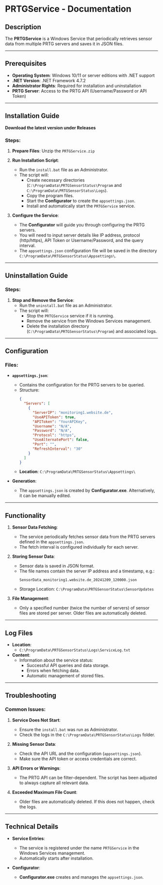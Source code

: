 # PRTGService - Documentation

## Description
The **PRTGService** is a Windows Service that periodically retrieves sensor data from multiple PRTG servers and saves it in JSON files.

---

## Prerequisites
- **Operating System**: Windows 10/11 or server editions with .NET support
- **.NET Version**: .NET Framework 4.7.2
- **Administrator Rights**: Required for installation and uninstallation
- **PRTG Server**: Access to the PRTG API (Username/Password or API Token)

---

## Installation Guide
**Download the latest version under Releases**
### Steps:
1. **Prepare Files**:
   Unzip the `PRTGService.zip`

2. **Run Installation Script**:
   - Run the `install.bat` file as an Administrator.
   - The script will:
     - Create necessary directories (`C:\ProgramData\PRTGSensorStatus\Program` and `C:\ProgramData\PRTGSensorStatus\Logs`).
     - Copy the program files.
     - Start the **Configurator** to create the `appsettings.json`.
     - Install and automatically start the `PRTGService` service.

3. **Configure the Service**:
   - The **Configurator** will guide you through configuring the PRTG servers.
   - You will need to input server details like IP address, protocol (http/https), API Token or Username/Password, and the query interval.
   - The `appsettings.json` configuration file will be saved in the directory `C:\ProgramData\PRTGSensorStatus\Appsettings\`.

---

## Uninstallation Guide
### Steps:
1. **Stop and Remove the Service**:
   - Run the `uninstall.bat` file as an Administrator.
   - The script will:
     - Stop the `PRTGService` service if it is running.
     - Remove the service from the Windows Services management.
     - Delete the installation directory (`C:\ProgramData\PRTGSensorStatus\Program`) and associated logs.

---

## Configuration
### Files:
- **`appsettings.json`**:  
  - Contains the configuration for the PRTG servers to be queried.
  - Structure:
    ```json
    {
      "Servers": [
        {
          "ServerIP": "monitoring1.website.de",
          "UseAPIToken": true,
          "APIToken": "YourAPIKey",
          "Username": "N/A",
          "Password": "N/A",
          "Protocol": "https",
          "UseAlternatePort": false,
          "Port": "",
          "RefreshInterval": "30"
        }
      ]
    }
    ```
  - **Location**: `C:\ProgramData\PRTGSensorStatus\Appsettings\`

- **Generation**:
  - The `appsettings.json` is created by **Configurator.exe**. Alternatively, it can be manually edited.

---

## Functionality
1. **Sensor Data Fetching**:
   - The service periodically fetches sensor data from the PRTG servers defined in the `appsettings.json`.
   - The fetch interval is configured individually for each server.

2. **Storing Sensor Data**:
   - Sensor data is saved in JSON format.
   - The file names contain the server IP address and a timestamp, e.g.:
     ```
     SensorData_monitoring1.website.de_20241209_120000.json
     ```
   - Storage Location: `C:\ProgramData\PRTGSensorStatus\SensorUpdates`

3. **File Management**:
   - Only a specified number (twice the number of servers) of sensor files are stored per server. Older files are automatically deleted.

---

## Log Files
- **Location**:
  - `C:\ProgramData\PRTGSensorStatus\Logs\ServiceLog.txt`
- **Content**:
  - Information about the service status:
    - Successful API queries and data storage.
    - Errors when fetching data.
    - Automatic management of stored files.

---

## Troubleshooting
### Common Issues:
1. **Service Does Not Start**:  
   - Ensure the `install.bat` was run as Administrator.
   - Check the logs in the `C:\ProgramData\PRTGSensorStatus\Logs` folder.

2. **Missing Sensor Data**:  
   - Check the API URL and the configuration (`appsettings.json`).
   - Make sure the API token or access credentials are correct.

3. **API Errors or Warnings**:  
   - The PRTG API can be filter-dependent. The script has been adjusted to always capture all relevant data.

4. **Exceeded Maximum File Count**:  
   - Older files are automatically deleted. If this does not happen, check the logs.

---

## Technical Details
- **Service Entries**:
  - The service is registered under the name `PRTGService` in the Windows Services management.
  - Automatically starts after installation.

- **Configurator**:
  - **Configurator.exe** creates and manages the `appsettings.json`.
